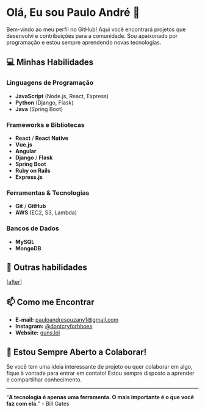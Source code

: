 # Olá, Eu sou Paulo André 👋

Bem-vindo ao meu perfil no GitHub! Aqui você encontrará projetos que desenvolvi e contribuições para a comunidade. Sou apaixonado por programação e estou sempre aprendendo novas tecnologias.

## 💻 Minhas Habilidades

### Linguagens de Programação
- **JavaScript** (Node.js, React, Express)
- **Python** (Django, Flask)
- **Java** (Spring Boot)

### Frameworks e Bibliotecas
- **React** / **React Native**
- **Vue.js**
- **Angular**
- **Django** / **Flask**
- **Spring Boot**
- **Ruby on Rails**
- **Express.js**

### Ferramentas & Tecnologias
- **Git** / **GitHub**
- **AWS** (EC2, S3, Lambda)

### Bancos de Dados
- **MySQL**
- **MongoDB**

## 🌱 Outras habilidades
[[after](https://img.shields.io/badge/Adobe%20after%20affects-CF96FD?style=for-the-badge&logo=Adobe%20after%20effects&logoColor=393665)]

## 📫 Como me Encontrar

- **E-mail:** pauloandresouzanv1@gmail.com
- **Instagram:** [@dontcryforhhoes](https://www.instagram.com/dontcryforhhoes/)
- **Website:** [guns.lol](https://guns.lol/dontcryforhoes)

## 💬 Estou Sempre Aberto a Colaborar!

Se você tem uma ideia interessante de projeto ou quer colaborar em algo, fique à vontade para entrar em contato! Estou sempre disposto a aprender e compartilhar conhecimento.

---

“**A tecnologia é apenas uma ferramenta. O mais importante é o que você faz com ela.**” - Bill Gates
